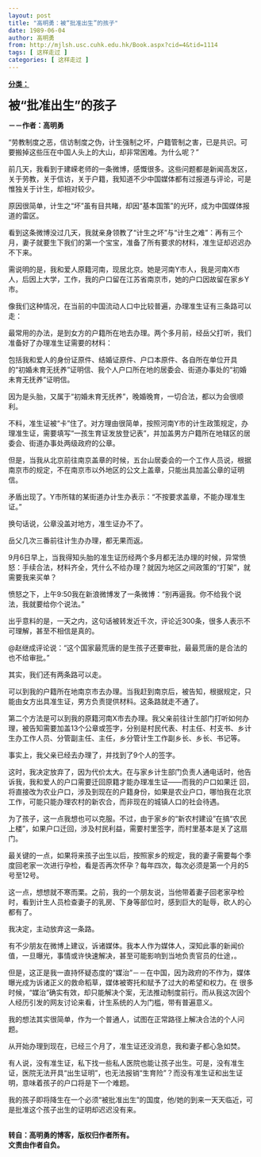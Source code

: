```yaml
---
layout: post
title: "高明勇：被“批准出生”的孩子"
date: 1989-06-04
author: 高明勇
from: http://mjlsh.usc.cuhk.edu.hk/Book.aspx?cid=4&tid=1114
tags: [ 这样走过 ]
categories: [ 这样走过 ]
---
```


<div style="margin: 15px 10px 10px 0px;">
 <div>
  <span id="ctl00_ContentPlaceHolder1_chapter1_SubjectLabel" style="font-weight:bold;text-decoration:underline;">
   分类：
  </span>
 </div>
 <p>
  <strong>
   <font size="5">
    被“批准出生”的孩子
   </font>
  </strong>
 </p>
 <p>
  <strong>
   －－作者：高明勇
  </strong>
 </p>
 <p>
  “劳教制度之恶，信访制度之伪，计生强制之坏，户籍管制之害，已是共识。可要搬掉这些压在中国人头上的大山，却非常困难。为什么呢？”
 </p>
 <p>
  前几天，我看到于建嵘老师的一条微博，感慨很多。这些问题都是新闻高发区，关于劳教，关于信访，关于户籍，我知道不少中国媒体都有过报道与评论，可是惟独关于计生，却相对较少。
 </p>
 <p>
  原因很简单，计生之“坏”虽有目共睹，却因“基本国策”的光环，成为中国媒体报道的雷区。
 </p>
 <p>
  看到这条微博没过几天，我就亲身领教了“计生之坏”与“计生之难”：再有三个月，妻子就要生下我们的第一个宝宝，准备了所有要求的材料，准生证却迟迟办不下来。
 </p>
 <p>
  需说明的是，我和爱人原籍河南，现居北京。她是河南Y市人，我是河南X市人，后因上大学，工作，我的户口留在江苏省南京市，她的户口因故留在家乡Y市。
 </p>
 <p>
  像我们这种情况，在当前的中国流动人口中比较普遍，办理准生证有三条路可以走：
 </p>
 <p>
  最常用的办法，是到女方的户籍所在地去办理。两个多月前，经岳父打听，我们准备好了办理准生证需要的材料：
 </p>
 <p>
  包括我和爱人的身份证原件、结婚证原件、户口本原件、各自所在单位开具的“初婚未育无抚养”证明信、我个人户口所在地的居委会、街道办事处的“初婚未育无抚养”证明信。
 </p>
 <p>
  因为是头胎，又属于“初婚未育无抚养”，晚婚晚育，一切合法，都以为会很顺利。
 </p>
 <p>
  不料，准生证被“卡”住了。对方理由很简单，按照河南Y市的计生政策规定，办理准生证，需要填写“一孩生育证发放登记表”，并加盖男方户籍所在地辖区的居委会、街道办事处两级政府的公章。
 </p>
 <p>
  但是，当我从北京前往南京盖章的时候，五台山居委会的一个工作人员说，根据南京市的规定，不在南京市以外地区的公文上盖章，只能出具加盖公章的证明信。
 </p>
 <p>
  矛盾出现了。Y市所辖的某街道办计生办表示：“不按要求盖章，不能办理准生证。”
 </p>
 <p>
  换句话说，公章没盖对地方，准生证办不了。
 </p>
 <p>
  岳父几次三番前往计生办办理，都无果而返。
 </p>
 <p>
  9月6日早上，当我得知头胎的准生证历经两个多月都无法办理的时候，异常愤怒：手续合法，材料齐全，凭什么不给办理？就因为地区之间政策的“打架”，就需要我来买单？
 </p>
 <p>
  愤怒之下，上午9:50我在新浪微博发了一条微博：“别再逼我。你不给我个说法，我就要给你个说法。”
 </p>
 <p>
  出乎意料的是，一天之内，这句话被转发近千次，评论近300条，很多人表示不可理解，甚至不相信是真的。
 </p>
 <p>
  @赵继成评论说：“这个国家最荒唐的是生孩子还要审批，最最荒唐的是合法的也不给审批。”
 </p>
 <p>
  其实，我们还有两条路可以走。
 </p>
 <p>
  可以到我的户籍所在地南京市去办理。当我赶到南京后，被告知，根据规定，只能由女方出具准生证，男方负责提供材料。这条路就走不通了。
 </p>
 <p>
  第二个方法是可以到我的原籍河南X市去办理。我父亲前往计生部门打听如何办理，被告知需要加盖13个公章或签字，分别是村民代表、村主任、村支书、乡计生办工作人员、分管副主任、主任，乡分管计生工作副乡长、乡长、书记等。
 </p>
 <p>
  事实上，我父亲已经去办理了，并找到了9个人的签字。
 </p>
 <p>
  这时，我决定放弃了，因为代价太大。在与家乡计生部门负责人通电话时，他告诉我，我和爱人的户口需要迁回原籍才能办理准生证——而我的户口如果迁 回，将直接改为农业户口，涉及到现在的户籍身份，如果是农业户口，哪怕我在北京工作，可能只能办理农村的新农合，而非现在的城镇人口的社会待遇。
 </p>
 <p>
  为了孩子，这一点我想也可以克服。不过，由于家乡的“新农村建设”在搞“农民上楼”，如果户口迁回，涉及村民利益，需要村里签字，而村里基本是关了这扇门。
 </p>
 <p>
  最关键的一点，如果将来孩子出生以后，按照家乡的规定，我的妻子需要每个季度回老家一次进行孕检，看是否再次怀孕？每年四次，每次必须是第一个月的5号至12号。
 </p>
 <p>
  这一点，想想就不寒而栗。之前，我的一个朋友说，当他带着妻子回老家孕检时，看到计生人员检查妻子的乳房、下身等部位时，感到巨大的耻辱，砍人的心都有了。
 </p>
 <p>
  我决定，主动放弃这一条路。
 </p>
 <p>
  有不少朋友在微博上建议，诉诸媒体。我本人作为媒体人，深知此事的新闻价值，一旦曝光，事情或许快速解决，甚至可能影响到当地负责官员的仕途，。
 </p>
 <p>
  但是，这正是我一直持怀疑态度的“媒治”－－在中国，因为政府的不作为，媒体曝光成为诉诸正义的救命稻草，媒体被寄托和赋予了过大的希望和权力。在 很多时候，“媒治”确实有效，却只能解决个案，无法推动制度前行。而从我这次因个人经历引发的网友讨论来看，计生系统的人为门槛，带有普遍意义。
 </p>
 <p>
  我的想法其实很简单，作为一个普通人，试图在正常路径上解决合法的个人问题。
 </p>
 <p>
  从开始办理到现在，已经三个月了，准生证还没消息，我和妻子都心急如焚。
 </p>
 <p>
  有人说，没有准生证，私下找一些私人医院也能让孩子出生。可是，没有准生证，医院无法开具“出生证明”，也无法报销“生育险”？而没有准生证和出生证明，意味着孩子的户口将是下一个难题。
 </p>
 <p>
  我的孩子即将降生在一个必须“被批准出生”的国度，他/她的到来一天天临近，可是批准这个孩子出生的证明却迟迟没有来。
 </p>
 <p>
  <br/>
  <strong>
   转自：高明勇的博客，版权归作者所有。
   <br/>
   文责由作者自负。
  </strong>
 </p>
</div>

